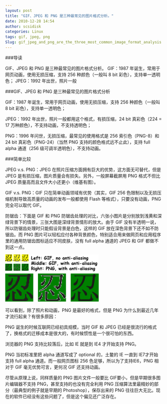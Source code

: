 ```yaml
---
layout: post
title: "GIF、JPEG 和 PNG 是三种最常见的图片格式分析。"
date: 2010-12-28 14:54
author: scsidisk
categories: Linux
tags: gif, jpeg, png
Slug: gif_jpeg_and_png_are_the_three_most_common_image_format_analysis
---
```


###导读

GIF、JPEG 和 PNG 是三种最常见的图片格式分析。 GIF：1987 年诞生，常用于网页动画，使用无损压缩，支持 256 种颜色（一般叫 8 bit 彩色），支持单一透明色； JPEG：1992 年出世，照片一般

###GIF、JPEG 和 PNG 是三种最常见的图片格式分析

GIF：1987 年诞生，常用于网页动画，使用无损压缩，支持 256 种颜色（一般叫 8 bit 彩色），支持单一透明色；

JPEG：1992 年出世，照片一般都用这个格式，有损压缩，24 bit 真彩色（224 = 17 万种颜色），不支持动画，不支持透明色；

PNG：1996 年问世，无损压缩，最常见的使用格式是 256 索引色（PNG-8）和 24 bit 真彩色（PNG-24）（当然 PNG 支持的颜色格式远不止此），支持 full alpha 通道（256 级可调半透明色），不支持动画。

###简单比较

JPEG v.s. PNG：JPEG 在照片压缩方面拥有巨大的优势，这方面无可替代，但是 JPEG 是有损压缩，图片质量会有损失。另外，一般屏幕截屏用 PNG 格式不但比 JPEG 质量高而且文件大小还更小（维基有图）。

GIF v.s. PNG：GIF 只在简单动画领域有优势（其实，GIF 256 色限制以及无损压缩机制导致高质量的动画的发布一般都使用 Flash 等格式），只要没有动画，PNG 完全可以取代 GIF。

防锯齿：下面是 GIF 和 PNG 防锯齿处理的对比，六张小图片是分别放到浅黄和深绿背景下的情景，三张大图是深绿背景情形的放大。由于 GIF 没有半透明一说，所以防锯齿处理时只能假设背景是白色，这样的 GIF 放在深色背景下还不如不防锯齿。而 PNG 图片可以轻松应付各种背景颜色，特别适合用来做网页和应用程序里的通用防锯齿图标适应不同皮肤，没有 full alpha 通道的 JPEG 和 GIF 都做不到这一点。

[![ren](/images/2010/12/ren-300x151.png)](/images/2010/12/ren.png)

可以看到，除了照片和动画，PNG 是最好的格式，但是 PNG 为什么到最近几年才流行起来？有很多原因：

PNG 诞生的时候互联网已经初具规模，当时 GIF 和 JPEG 已经是很流行的格式了，换格式的迁移成本是很大的，有时候惯性是一个很可怕的东西。

浏览器的 PNG 支持比较落后，比如 IE 就是到 IE4 才开始支持 PNG。

PNG 当初标准里把 alpha 通道写成了 optional 的，土鳖的 IE 一直到 IE7才开始支持 full alpha 通道。而一般网页图标 256 色足够，所以为了支持IE6，PNG 相对于 GIF 毫无优势可言，更何况 GIF 还支持动画。

尽管从原理上说，同样质量的 PNG 图片文件一般要比 GIF要小，但是早期很多图片编辑器不支持 PNG，甚至支持的也没有完全利用 PNG 压缩算法里最精妙的部分（最典型的例子就是早期的 Photoshop），保存出来的 PNG 往往巨大无比。现在的软件已经没有这些问题了，但是这个偏见还广泛存在。

